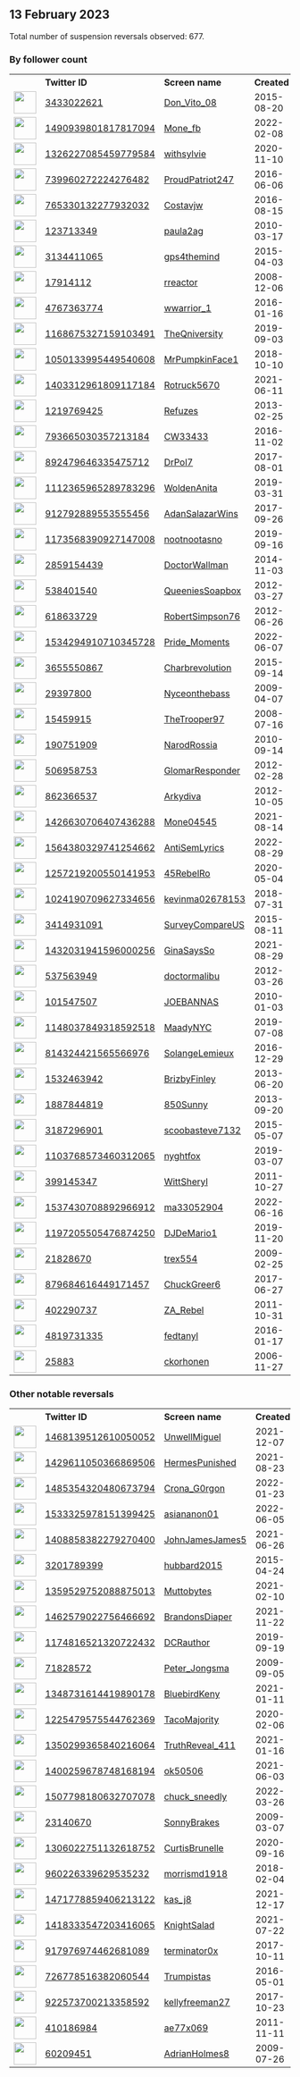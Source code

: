 
## 13 February 2023
Total number of suspension reversals observed: 677.

### By follower count
<table><tr><th></th><th align="left">Twitter ID</th><th align="left">Screen name</th>
<th align="left">Created</th><th align="left">Status</th><th align="left">Suspended</th><th align="left">Followers</th>
<tr><td><a href="https://pbs.twimg.com/profile_images/1080468905393639425/mQ_jZrU8_normal.jpg"><img src="https://pbs.twimg.com/profile_images/1080468905393639425/mQ_jZrU8_normal.jpg" width="40px" height="40px" align="center"/></a></td><td><a href="https://twitter.com/intent/user?user_id=3433022621">3433022621</a></td><td><a href="https://twitter.com/Don_Vito_08">Don_Vito_08</a></td><td>2015-08-20</td><td align="center"></td><td>2022-07-17</td><td>39302</td></tr>
<tr><td><a href="https://pbs.twimg.com/profile_images/1637536102331367424/fYBemXnS_normal.jpg"><img src="https://pbs.twimg.com/profile_images/1637536102331367424/fYBemXnS_normal.jpg" width="40px" height="40px" align="center"/></a></td><td><a href="https://twitter.com/intent/user?user_id=1490939801817817094">1490939801817817094</a></td><td><a href="https://twitter.com/Mone_fb">Mone_fb</a></td><td>2022-02-08</td><td align="center"></td><td>2022-12-28</td><td>36986</td></tr>
<tr><td><a href="https://pbs.twimg.com/profile_images/1635858711460876289/wQu80Fhm_normal.jpg"><img src="https://pbs.twimg.com/profile_images/1635858711460876289/wQu80Fhm_normal.jpg" width="40px" height="40px" align="center"/></a></td><td><a href="https://twitter.com/intent/user?user_id=1326227085459779584">1326227085459779584</a></td><td><a href="https://twitter.com/withsylvie">withsylvie</a></td><td>2020-11-10</td><td align="center"></td><td>2022-12-07</td><td>30140</td></tr>
<tr><td><a href="https://pbs.twimg.com/profile_images/1212918926432034816/Sv3loyOS_normal.jpg"><img src="https://pbs.twimg.com/profile_images/1212918926432034816/Sv3loyOS_normal.jpg" width="40px" height="40px" align="center"/></a></td><td><a href="https://twitter.com/intent/user?user_id=739960272224276482">739960272224276482</a></td><td><a href="https://twitter.com/ProudPatriot247">ProudPatriot247</a></td><td>2016-06-06</td><td align="center"></td><td>2022-12-01</td><td>25918</td></tr>
<tr><td><a href="https://pbs.twimg.com/profile_images/812443448653381632/4nFGkuTg_normal.jpg"><img src="https://pbs.twimg.com/profile_images/812443448653381632/4nFGkuTg_normal.jpg" width="40px" height="40px" align="center"/></a></td><td><a href="https://twitter.com/intent/user?user_id=765330132277932032">765330132277932032</a></td><td><a href="https://twitter.com/Costavjw">Costavjw</a></td><td>2016-08-15</td><td align="center"></td><td>2022-10-24</td><td>24489</td></tr>
<tr><td><a href="https://pbs.twimg.com/profile_images/1375837109735538690/yc7VcvOq_normal.jpg"><img src="https://pbs.twimg.com/profile_images/1375837109735538690/yc7VcvOq_normal.jpg" width="40px" height="40px" align="center"/></a></td><td><a href="https://twitter.com/intent/user?user_id=123713349">123713349</a></td><td><a href="https://twitter.com/paula2ag">paula2ag</a></td><td>2010-03-17</td><td align="center"></td><td></td><td>21860</td></tr>
<tr><td><a href="https://pbs.twimg.com/profile_images/1594916571624792064/5SEqydpb_normal.jpg"><img src="https://pbs.twimg.com/profile_images/1594916571624792064/5SEqydpb_normal.jpg" width="40px" height="40px" align="center"/></a></td><td><a href="https://twitter.com/intent/user?user_id=3134411065">3134411065</a></td><td><a href="https://twitter.com/gps4themind">gps4themind</a></td><td>2015-04-03</td><td align="center"></td><td>2022-12-03</td><td>17569</td></tr>
<tr><td><a href="https://pbs.twimg.com/profile_images/1509165191493304326/jdKzenht_normal.jpg"><img src="https://pbs.twimg.com/profile_images/1509165191493304326/jdKzenht_normal.jpg" width="40px" height="40px" align="center"/></a></td><td><a href="https://twitter.com/intent/user?user_id=17914112">17914112</a></td><td><a href="https://twitter.com/rreactor">rreactor</a></td><td>2008-12-06</td><td align="center"></td><td>2022-08-13</td><td>16084</td></tr>
<tr><td><a href="https://pbs.twimg.com/profile_images/1453763240173838339/4xcfP0yJ_normal.jpg"><img src="https://pbs.twimg.com/profile_images/1453763240173838339/4xcfP0yJ_normal.jpg" width="40px" height="40px" align="center"/></a></td><td><a href="https://twitter.com/intent/user?user_id=4767363774">4767363774</a></td><td><a href="https://twitter.com/wwarrior_1">wwarrior_1</a></td><td>2016-01-16</td><td align="center"></td><td>2022-10-16</td><td>15565</td></tr>
<tr><td><a href="https://pbs.twimg.com/profile_images/1222896248430022661/RwUQ2xXy_normal.png"><img src="https://pbs.twimg.com/profile_images/1222896248430022661/RwUQ2xXy_normal.png" width="40px" height="40px" align="center"/></a></td><td><a href="https://twitter.com/intent/user?user_id=1168675327159103491">1168675327159103491</a></td><td><a href="https://twitter.com/TheQniversity">TheQniversity</a></td><td>2019-09-03</td><td align="center"></td><td></td><td>15182</td></tr>
<tr><td><a href="https://pbs.twimg.com/profile_images/1625886993073971206/Itqd4r1Q_normal.jpg"><img src="https://pbs.twimg.com/profile_images/1625886993073971206/Itqd4r1Q_normal.jpg" width="40px" height="40px" align="center"/></a></td><td><a href="https://twitter.com/intent/user?user_id=1050133995449540608">1050133995449540608</a></td><td><a href="https://twitter.com/MrPumpkinFace1">MrPumpkinFace1</a></td><td>2018-10-10</td><td align="center"></td><td></td><td>12533</td></tr>
<tr><td><a href="https://pbs.twimg.com/profile_images/1625302942680027136/hsfuryFD_normal.jpg"><img src="https://pbs.twimg.com/profile_images/1625302942680027136/hsfuryFD_normal.jpg" width="40px" height="40px" align="center"/></a></td><td><a href="https://twitter.com/intent/user?user_id=1403312961809117184">1403312961809117184</a></td><td><a href="https://twitter.com/Rotruck5670">Rotruck5670</a></td><td>2021-06-11</td><td align="center"></td><td>2022-12-01</td><td>12077</td></tr>
<tr><td><a href="https://pbs.twimg.com/profile_images/1353994387311755264/yl7fG0BR_normal.jpg"><img src="https://pbs.twimg.com/profile_images/1353994387311755264/yl7fG0BR_normal.jpg" width="40px" height="40px" align="center"/></a></td><td><a href="https://twitter.com/intent/user?user_id=1219769425">1219769425</a></td><td><a href="https://twitter.com/Refuzes">Refuzes</a></td><td>2013-02-25</td><td align="center"></td><td></td><td>11176</td></tr>
<tr><td><a href="https://pbs.twimg.com/profile_images/1632831875990319104/Q1EwKb-i_normal.jpg"><img src="https://pbs.twimg.com/profile_images/1632831875990319104/Q1EwKb-i_normal.jpg" width="40px" height="40px" align="center"/></a></td><td><a href="https://twitter.com/intent/user?user_id=793665030357213184">793665030357213184</a></td><td><a href="https://twitter.com/CW33433">CW33433</a></td><td>2016-11-02</td><td align="center"></td><td></td><td>10882</td></tr>
<tr><td><a href="https://pbs.twimg.com/profile_images/1366850207753916428/cQMW-FZJ_normal.jpg"><img src="https://pbs.twimg.com/profile_images/1366850207753916428/cQMW-FZJ_normal.jpg" width="40px" height="40px" align="center"/></a></td><td><a href="https://twitter.com/intent/user?user_id=892479646335475712">892479646335475712</a></td><td><a href="https://twitter.com/DrPol7">DrPol7</a></td><td>2017-08-01</td><td align="center"></td><td>2022-08-04</td><td>10430</td></tr>
<tr><td><a href="https://pbs.twimg.com/profile_images/1638025683602657280/QRZkuE1h_normal.jpg"><img src="https://pbs.twimg.com/profile_images/1638025683602657280/QRZkuE1h_normal.jpg" width="40px" height="40px" align="center"/></a></td><td><a href="https://twitter.com/intent/user?user_id=1112365965289783296">1112365965289783296</a></td><td><a href="https://twitter.com/WoldenAnita">WoldenAnita</a></td><td>2019-03-31</td><td align="center"></td><td>2022-09-14</td><td>10075</td></tr>
<tr><td><a href="https://pbs.twimg.com/profile_images/1425220524297400323/a_xrSZhs_normal.jpg"><img src="https://pbs.twimg.com/profile_images/1425220524297400323/a_xrSZhs_normal.jpg" width="40px" height="40px" align="center"/></a></td><td><a href="https://twitter.com/intent/user?user_id=912792889553555456">912792889553555456</a></td><td><a href="https://twitter.com/AdanSalazarWins">AdanSalazarWins</a></td><td>2017-09-26</td><td align="center"></td><td>2022-05-04</td><td>9253</td></tr>
<tr><td><a href="https://pbs.twimg.com/profile_images/1363921008336502793/fMDMDfJp_normal.jpg"><img src="https://pbs.twimg.com/profile_images/1363921008336502793/fMDMDfJp_normal.jpg" width="40px" height="40px" align="center"/></a></td><td><a href="https://twitter.com/intent/user?user_id=1173568390927147008">1173568390927147008</a></td><td><a href="https://twitter.com/nootnootasno">nootnootasno</a></td><td>2019-09-16</td><td align="center"></td><td></td><td>9091</td></tr>
<tr><td><a href="https://pbs.twimg.com/profile_images/529327847404351490/cqZo0CYj_normal.jpeg"><img src="https://pbs.twimg.com/profile_images/529327847404351490/cqZo0CYj_normal.jpeg" width="40px" height="40px" align="center"/></a></td><td><a href="https://twitter.com/intent/user?user_id=2859154439">2859154439</a></td><td><a href="https://twitter.com/DoctorWallman">DoctorWallman</a></td><td>2014-11-03</td><td align="center"></td><td>2022-12-10</td><td>8928</td></tr>
<tr><td><a href="https://pbs.twimg.com/profile_images/963961062923128832/0e2Nm8tg_normal.jpg"><img src="https://pbs.twimg.com/profile_images/963961062923128832/0e2Nm8tg_normal.jpg" width="40px" height="40px" align="center"/></a></td><td><a href="https://twitter.com/intent/user?user_id=538401540">538401540</a></td><td><a href="https://twitter.com/QueeniesSoapbox">QueeniesSoapbox</a></td><td>2012-03-27</td><td align="center">👋</td><td></td><td>8676</td></tr>
<tr><td><a href="https://pbs.twimg.com/profile_images/1625052757051822080/umq0HDYX_normal.jpg"><img src="https://pbs.twimg.com/profile_images/1625052757051822080/umq0HDYX_normal.jpg" width="40px" height="40px" align="center"/></a></td><td><a href="https://twitter.com/intent/user?user_id=618633729">618633729</a></td><td><a href="https://twitter.com/RobertSimpson76">RobertSimpson76</a></td><td>2012-06-26</td><td align="center"></td><td>2022-08-07</td><td>8297</td></tr>
<tr><td><a href="https://pbs.twimg.com/profile_images/1634595633490276352/MPDSh8JU_normal.jpg"><img src="https://pbs.twimg.com/profile_images/1634595633490276352/MPDSh8JU_normal.jpg" width="40px" height="40px" align="center"/></a></td><td><a href="https://twitter.com/intent/user?user_id=1534294910710345728">1534294910710345728</a></td><td><a href="https://twitter.com/Pride_Moments">Pride_Moments</a></td><td>2022-06-07</td><td align="center">👋</td><td>2022-06-20</td><td>8215</td></tr>
<tr><td><a href="https://pbs.twimg.com/profile_images/1631695183778594817/Ah4UJYMa_normal.jpg"><img src="https://pbs.twimg.com/profile_images/1631695183778594817/Ah4UJYMa_normal.jpg" width="40px" height="40px" align="center"/></a></td><td><a href="https://twitter.com/intent/user?user_id=3655550867">3655550867</a></td><td><a href="https://twitter.com/Charbrevolution">Charbrevolution</a></td><td>2015-09-14</td><td align="center"></td><td></td><td>8169</td></tr>
<tr><td><a href="https://pbs.twimg.com/profile_images/1609909697141776386/dBI6LJKr_normal.jpg"><img src="https://pbs.twimg.com/profile_images/1609909697141776386/dBI6LJKr_normal.jpg" width="40px" height="40px" align="center"/></a></td><td><a href="https://twitter.com/intent/user?user_id=29397800">29397800</a></td><td><a href="https://twitter.com/Nyceonthebass">Nyceonthebass</a></td><td>2009-04-07</td><td align="center"></td><td>2023-02-04</td><td>7597</td></tr>
<tr><td><a href="https://pbs.twimg.com/profile_images/994265669070802944/qWSEE2rX_normal.jpg"><img src="https://pbs.twimg.com/profile_images/994265669070802944/qWSEE2rX_normal.jpg" width="40px" height="40px" align="center"/></a></td><td><a href="https://twitter.com/intent/user?user_id=15459915">15459915</a></td><td><a href="https://twitter.com/TheTrooper97">TheTrooper97</a></td><td>2008-07-16</td><td align="center"></td><td>2022-05-17</td><td>7339</td></tr>
<tr><td><a href="https://pbs.twimg.com/profile_images/1496239921140486146/RCtrU4_i_normal.jpg"><img src="https://pbs.twimg.com/profile_images/1496239921140486146/RCtrU4_i_normal.jpg" width="40px" height="40px" align="center"/></a></td><td><a href="https://twitter.com/intent/user?user_id=190751909">190751909</a></td><td><a href="https://twitter.com/NarodRossia">NarodRossia</a></td><td>2010-09-14</td><td align="center"></td><td>2022-07-13</td><td>6948</td></tr>
<tr><td><a href="https://pbs.twimg.com/profile_images/797488173714735104/v45eNlhq_normal.jpg"><img src="https://pbs.twimg.com/profile_images/797488173714735104/v45eNlhq_normal.jpg" width="40px" height="40px" align="center"/></a></td><td><a href="https://twitter.com/intent/user?user_id=506958753">506958753</a></td><td><a href="https://twitter.com/GlomarResponder">GlomarResponder</a></td><td>2012-02-28</td><td align="center"></td><td></td><td>6749</td></tr>
<tr><td><a href="https://pbs.twimg.com/profile_images/1625183922039537667/SXrxVP18_normal.jpg"><img src="https://pbs.twimg.com/profile_images/1625183922039537667/SXrxVP18_normal.jpg" width="40px" height="40px" align="center"/></a></td><td><a href="https://twitter.com/intent/user?user_id=862366537">862366537</a></td><td><a href="https://twitter.com/Arkydiva">Arkydiva</a></td><td>2012-10-05</td><td align="center"></td><td></td><td>6725</td></tr>
<tr><td><a href="https://pbs.twimg.com/profile_images/1625162420908851201/uvbT3_hq_normal.jpg"><img src="https://pbs.twimg.com/profile_images/1625162420908851201/uvbT3_hq_normal.jpg" width="40px" height="40px" align="center"/></a></td><td><a href="https://twitter.com/intent/user?user_id=1426630706407436288">1426630706407436288</a></td><td><a href="https://twitter.com/Mone04545">Mone04545</a></td><td>2021-08-14</td><td align="center"></td><td>2022-08-09</td><td>6661</td></tr>
<tr><td><a href="https://pbs.twimg.com/profile_images/1625817010637504513/gEQzhYid_normal.jpg"><img src="https://pbs.twimg.com/profile_images/1625817010637504513/gEQzhYid_normal.jpg" width="40px" height="40px" align="center"/></a></td><td><a href="https://twitter.com/intent/user?user_id=1564380329741254662">1564380329741254662</a></td><td><a href="https://twitter.com/AntiSemLyrics">AntiSemLyrics</a></td><td>2022-08-29</td><td align="center"></td><td>2022-09-02</td><td>6638</td></tr>
<tr><td><a href="https://pbs.twimg.com/profile_images/1352438692833599493/UdY-BFA4_normal.jpg"><img src="https://pbs.twimg.com/profile_images/1352438692833599493/UdY-BFA4_normal.jpg" width="40px" height="40px" align="center"/></a></td><td><a href="https://twitter.com/intent/user?user_id=1257219200550141953">1257219200550141953</a></td><td><a href="https://twitter.com/45RebelRo">45RebelRo</a></td><td>2020-05-04</td><td align="center"></td><td>2022-08-17</td><td>6234</td></tr>
<tr><td><a href="https://pbs.twimg.com/profile_images/1553040156260720640/lfO8hJhB_normal.jpg"><img src="https://pbs.twimg.com/profile_images/1553040156260720640/lfO8hJhB_normal.jpg" width="40px" height="40px" align="center"/></a></td><td><a href="https://twitter.com/intent/user?user_id=1024190709627334656">1024190709627334656</a></td><td><a href="https://twitter.com/kevinma02678153">kevinma02678153</a></td><td>2018-07-31</td><td align="center"></td><td>2022-08-24</td><td>6215</td></tr>
<tr><td><a href="https://pbs.twimg.com/profile_images/1014875131859128320/5HO_CJ6G_normal.jpg"><img src="https://pbs.twimg.com/profile_images/1014875131859128320/5HO_CJ6G_normal.jpg" width="40px" height="40px" align="center"/></a></td><td><a href="https://twitter.com/intent/user?user_id=3414931091">3414931091</a></td><td><a href="https://twitter.com/SurveyCompareUS">SurveyCompareUS</a></td><td>2015-08-11</td><td align="center"></td><td>2023-02-02</td><td>5895</td></tr>
<tr><td><a href="https://pbs.twimg.com/profile_images/1432032174123929607/LbSj136x_normal.jpg"><img src="https://pbs.twimg.com/profile_images/1432032174123929607/LbSj136x_normal.jpg" width="40px" height="40px" align="center"/></a></td><td><a href="https://twitter.com/intent/user?user_id=1432031941596000256">1432031941596000256</a></td><td><a href="https://twitter.com/GinaSaysSo">GinaSaysSo</a></td><td>2021-08-29</td><td align="center"></td><td>2022-07-09</td><td>5707</td></tr>
<tr><td><a href="https://pbs.twimg.com/profile_images/864495926378807296/Mm3eOWAZ_normal.jpg"><img src="https://pbs.twimg.com/profile_images/864495926378807296/Mm3eOWAZ_normal.jpg" width="40px" height="40px" align="center"/></a></td><td><a href="https://twitter.com/intent/user?user_id=537563949">537563949</a></td><td><a href="https://twitter.com/doctormalibu">doctormalibu</a></td><td>2012-03-26</td><td align="center"></td><td></td><td>5696</td></tr>
<tr><td><a href="https://pbs.twimg.com/profile_images/1321461369733025793/7b9IiwXF_normal.jpg"><img src="https://pbs.twimg.com/profile_images/1321461369733025793/7b9IiwXF_normal.jpg" width="40px" height="40px" align="center"/></a></td><td><a href="https://twitter.com/intent/user?user_id=101547507">101547507</a></td><td><a href="https://twitter.com/JOEBANNAS">JOEBANNAS</a></td><td>2010-01-03</td><td align="center"></td><td></td><td>5539</td></tr>
<tr><td><a href="https://pbs.twimg.com/profile_images/1630315777847881729/V3aZw5Va_normal.jpg"><img src="https://pbs.twimg.com/profile_images/1630315777847881729/V3aZw5Va_normal.jpg" width="40px" height="40px" align="center"/></a></td><td><a href="https://twitter.com/intent/user?user_id=1148037849318592518">1148037849318592518</a></td><td><a href="https://twitter.com/MaadyNYC">MaadyNYC</a></td><td>2019-07-08</td><td align="center"></td><td></td><td>5457</td></tr>
<tr><td><a href="https://pbs.twimg.com/profile_images/1485314231578894344/QQNSkg-d_normal.jpg"><img src="https://pbs.twimg.com/profile_images/1485314231578894344/QQNSkg-d_normal.jpg" width="40px" height="40px" align="center"/></a></td><td><a href="https://twitter.com/intent/user?user_id=814324421565566976">814324421565566976</a></td><td><a href="https://twitter.com/SolangeLemieux">SolangeLemieux</a></td><td>2016-12-29</td><td align="center"></td><td>2022-07-17</td><td>5399</td></tr>
<tr><td><a href="https://pbs.twimg.com/profile_images/1347772589624741889/idekL4cs_normal.jpg"><img src="https://pbs.twimg.com/profile_images/1347772589624741889/idekL4cs_normal.jpg" width="40px" height="40px" align="center"/></a></td><td><a href="https://twitter.com/intent/user?user_id=1532463942">1532463942</a></td><td><a href="https://twitter.com/BrizbyFinley">BrizbyFinley</a></td><td>2013-06-20</td><td align="center"></td><td>2022-03-04</td><td>5364</td></tr>
<tr><td><a href="https://pbs.twimg.com/profile_images/378800000484293408/70d425e944b50df702acfe192f3471c8_normal.jpeg"><img src="https://pbs.twimg.com/profile_images/378800000484293408/70d425e944b50df702acfe192f3471c8_normal.jpeg" width="40px" height="40px" align="center"/></a></td><td><a href="https://twitter.com/intent/user?user_id=1887844819">1887844819</a></td><td><a href="https://twitter.com/850Sunny">850Sunny</a></td><td>2013-09-20</td><td align="center"></td><td>2022-07-17</td><td>5319</td></tr>
<tr><td><a href="https://pbs.twimg.com/profile_images/1625358263331041280/_Cp-KDeO_normal.jpg"><img src="https://pbs.twimg.com/profile_images/1625358263331041280/_Cp-KDeO_normal.jpg" width="40px" height="40px" align="center"/></a></td><td><a href="https://twitter.com/intent/user?user_id=3187296901">3187296901</a></td><td><a href="https://twitter.com/scoobasteve7132">scoobasteve7132</a></td><td>2015-05-07</td><td align="center"></td><td></td><td>5284</td></tr>
<tr><td><a href="https://pbs.twimg.com/profile_images/1112820681778053120/pfS--VPG_normal.jpg"><img src="https://pbs.twimg.com/profile_images/1112820681778053120/pfS--VPG_normal.jpg" width="40px" height="40px" align="center"/></a></td><td><a href="https://twitter.com/intent/user?user_id=1103768573460312065">1103768573460312065</a></td><td><a href="https://twitter.com/nyghtfox">nyghtfox</a></td><td>2019-03-07</td><td align="center"></td><td></td><td>5247</td></tr>
<tr><td><a href="https://pbs.twimg.com/profile_images/1324895256320503810/kZok1-YN_normal.jpg"><img src="https://pbs.twimg.com/profile_images/1324895256320503810/kZok1-YN_normal.jpg" width="40px" height="40px" align="center"/></a></td><td><a href="https://twitter.com/intent/user?user_id=399145347">399145347</a></td><td><a href="https://twitter.com/WittSheryl">WittSheryl</a></td><td>2011-10-27</td><td align="center"></td><td>2022-07-22</td><td>5122</td></tr>
<tr><td><a href="https://pbs.twimg.com/profile_images/1537437583696834563/1ns0tsvt_normal.jpg"><img src="https://pbs.twimg.com/profile_images/1537437583696834563/1ns0tsvt_normal.jpg" width="40px" height="40px" align="center"/></a></td><td><a href="https://twitter.com/intent/user?user_id=1537430708892966912">1537430708892966912</a></td><td><a href="https://twitter.com/ma33052904">ma33052904</a></td><td>2022-06-16</td><td align="center"></td><td>2022-10-11</td><td>5040</td></tr>
<tr><td><a href="https://pbs.twimg.com/profile_images/1219975223258251264/1gyJcQ1K_normal.png"><img src="https://pbs.twimg.com/profile_images/1219975223258251264/1gyJcQ1K_normal.png" width="40px" height="40px" align="center"/></a></td><td><a href="https://twitter.com/intent/user?user_id=1197205505476874250">1197205505476874250</a></td><td><a href="https://twitter.com/DJDeMario1">DJDeMario1</a></td><td>2019-11-20</td><td align="center"></td><td>2022-04-25</td><td>5015</td></tr>
<tr><td><a href="https://pbs.twimg.com/profile_images/1080636740/37654_1333624380536_1228835677_30771381_7478999_n_normal.jpg"><img src="https://pbs.twimg.com/profile_images/1080636740/37654_1333624380536_1228835677_30771381_7478999_n_normal.jpg" width="40px" height="40px" align="center"/></a></td><td><a href="https://twitter.com/intent/user?user_id=21828670">21828670</a></td><td><a href="https://twitter.com/trex554">trex554</a></td><td>2009-02-25</td><td align="center"></td><td>2022-06-24</td><td>4879</td></tr>
<tr><td><a href="https://pbs.twimg.com/profile_images/1315841513516134401/Rf0LbLkI_normal.jpg"><img src="https://pbs.twimg.com/profile_images/1315841513516134401/Rf0LbLkI_normal.jpg" width="40px" height="40px" align="center"/></a></td><td><a href="https://twitter.com/intent/user?user_id=879684616449171457">879684616449171457</a></td><td><a href="https://twitter.com/ChuckGreer6">ChuckGreer6</a></td><td>2017-06-27</td><td align="center"></td><td></td><td>4829</td></tr>
<tr><td><a href="https://pbs.twimg.com/profile_images/1172828923371118592/g8rOUxSJ_normal.jpg"><img src="https://pbs.twimg.com/profile_images/1172828923371118592/g8rOUxSJ_normal.jpg" width="40px" height="40px" align="center"/></a></td><td><a href="https://twitter.com/intent/user?user_id=402290737">402290737</a></td><td><a href="https://twitter.com/ZA_Rebel">ZA_Rebel</a></td><td>2011-10-31</td><td align="center"></td><td></td><td>4698</td></tr>
<tr><td><a href="https://pbs.twimg.com/profile_images/1350543870451396608/NKZPkg-X_normal.jpg"><img src="https://pbs.twimg.com/profile_images/1350543870451396608/NKZPkg-X_normal.jpg" width="40px" height="40px" align="center"/></a></td><td><a href="https://twitter.com/intent/user?user_id=4819731335">4819731335</a></td><td><a href="https://twitter.com/fedtanyl">fedtanyl</a></td><td>2016-01-17</td><td align="center"></td><td>2022-05-28</td><td>4573</td></tr>
<tr><td><a href="https://pbs.twimg.com/profile_images/1593973438036721664/hYLc5LmS_normal.png"><img src="https://pbs.twimg.com/profile_images/1593973438036721664/hYLc5LmS_normal.png" width="40px" height="40px" align="center"/></a></td><td><a href="https://twitter.com/intent/user?user_id=25883">25883</a></td><td><a href="https://twitter.com/ckorhonen">ckorhonen</a></td><td>2006-11-27</td><td align="center"></td><td>2022-12-02</td><td>4568</td></tr>
</table>

### Other notable reversals
<table><tr><th></th><th align="left">Twitter ID</th><th align="left">Screen name</th>
<th align="left">Created</th><th align="left">Status</th><th align="left">Suspended</th><th align="left">Followers</th>
<tr><td><a href="https://pbs.twimg.com/profile_images/1624971219039666181/YQgEoddd_normal.jpg"><img src="https://pbs.twimg.com/profile_images/1624971219039666181/YQgEoddd_normal.jpg" width="40px" height="40px" align="center"/></a></td><td><a href="https://twitter.com/intent/user?user_id=1468139512610050052">1468139512610050052</a></td><td><a href="https://twitter.com/UnwellMiguel">UnwellMiguel</a></td><td>2021-12-07</td><td align="center"></td><td>2022-05-22</td><td>2807</td></tr>
<tr><td><a href="https://pbs.twimg.com/profile_images/1630671483214221312/aVq6Tr--_normal.jpg"><img src="https://pbs.twimg.com/profile_images/1630671483214221312/aVq6Tr--_normal.jpg" width="40px" height="40px" align="center"/></a></td><td><a href="https://twitter.com/intent/user?user_id=1429611050366869506">1429611050366869506</a></td><td><a href="https://twitter.com/HermesPunished">HermesPunished</a></td><td>2021-08-23</td><td align="center">🔒</td><td>2022-03-11</td><td>2930</td></tr>
<tr><td><a href="https://pbs.twimg.com/profile_images/1485354737490964482/aAwfqTGw_normal.jpg"><img src="https://pbs.twimg.com/profile_images/1485354737490964482/aAwfqTGw_normal.jpg" width="40px" height="40px" align="center"/></a></td><td><a href="https://twitter.com/intent/user?user_id=1485354320480673794">1485354320480673794</a></td><td><a href="https://twitter.com/Crona_G0rgon">Crona_G0rgon</a></td><td>2022-01-23</td><td align="center"></td><td>2022-08-05</td><td>396</td></tr>
<tr><td><a href="https://pbs.twimg.com/profile_images/1628252757374259200/GhBn-7rv_normal.jpg"><img src="https://pbs.twimg.com/profile_images/1628252757374259200/GhBn-7rv_normal.jpg" width="40px" height="40px" align="center"/></a></td><td><a href="https://twitter.com/intent/user?user_id=1533325978151399425">1533325978151399425</a></td><td><a href="https://twitter.com/asiananon01">asiananon01</a></td><td>2022-06-05</td><td align="center">👋</td><td>2022-10-30</td><td>943</td></tr>
<tr><td><a href="https://pbs.twimg.com/profile_images/1408858480618967047/YtDQXTCp_normal.jpg"><img src="https://pbs.twimg.com/profile_images/1408858480618967047/YtDQXTCp_normal.jpg" width="40px" height="40px" align="center"/></a></td><td><a href="https://twitter.com/intent/user?user_id=1408858382279270400">1408858382279270400</a></td><td><a href="https://twitter.com/JohnJamesJames5">JohnJamesJames5</a></td><td>2021-06-26</td><td align="center"></td><td>2022-04-08</td><td>25</td></tr>
<tr><td><a href="https://pbs.twimg.com/profile_images/937845813404766208/vi9QfUy4_normal.jpg"><img src="https://pbs.twimg.com/profile_images/937845813404766208/vi9QfUy4_normal.jpg" width="40px" height="40px" align="center"/></a></td><td><a href="https://twitter.com/intent/user?user_id=3201789399">3201789399</a></td><td><a href="https://twitter.com/hubbard2015">hubbard2015</a></td><td>2015-04-24</td><td align="center"></td><td>2022-12-10</td><td>2969</td></tr>
<tr><td><a href="https://pbs.twimg.com/profile_images/1523095730730463232/fiMSX0Pc_normal.jpg"><img src="https://pbs.twimg.com/profile_images/1523095730730463232/fiMSX0Pc_normal.jpg" width="40px" height="40px" align="center"/></a></td><td><a href="https://twitter.com/intent/user?user_id=1359529752088875013">1359529752088875013</a></td><td><a href="https://twitter.com/Muttobytes">Muttobytes</a></td><td>2021-02-10</td><td align="center"></td><td>2023-01-18</td><td>370</td></tr>
<tr><td><a href="https://pbs.twimg.com/profile_images/1625588407987757057/szo-TKzR_normal.jpg"><img src="https://pbs.twimg.com/profile_images/1625588407987757057/szo-TKzR_normal.jpg" width="40px" height="40px" align="center"/></a></td><td><a href="https://twitter.com/intent/user?user_id=1462579022756466692">1462579022756466692</a></td><td><a href="https://twitter.com/BrandonsDiaper">BrandonsDiaper</a></td><td>2021-11-22</td><td align="center"></td><td>2022-09-29</td><td>1472</td></tr>
<tr><td><a href="https://pbs.twimg.com/profile_images/1500622032697917442/1T3RpxVO_normal.jpg"><img src="https://pbs.twimg.com/profile_images/1500622032697917442/1T3RpxVO_normal.jpg" width="40px" height="40px" align="center"/></a></td><td><a href="https://twitter.com/intent/user?user_id=1174816521320722432">1174816521320722432</a></td><td><a href="https://twitter.com/DCRauthor">DCRauthor</a></td><td>2019-09-19</td><td align="center"></td><td>2022-05-04</td><td>829</td></tr>
<tr><td><a href="https://pbs.twimg.com/profile_images/1585014747791081472/_4SI4Wrh_normal.jpg"><img src="https://pbs.twimg.com/profile_images/1585014747791081472/_4SI4Wrh_normal.jpg" width="40px" height="40px" align="center"/></a></td><td><a href="https://twitter.com/intent/user?user_id=71828572">71828572</a></td><td><a href="https://twitter.com/Peter_Jongsma">Peter_Jongsma</a></td><td>2009-09-05</td><td align="center"></td><td>2022-11-17</td><td>1472</td></tr>
<tr><td><a href="https://pbs.twimg.com/profile_images/1348732388197756935/4fl__g-8_normal.jpg"><img src="https://pbs.twimg.com/profile_images/1348732388197756935/4fl__g-8_normal.jpg" width="40px" height="40px" align="center"/></a></td><td><a href="https://twitter.com/intent/user?user_id=1348731614419890178">1348731614419890178</a></td><td><a href="https://twitter.com/BluebirdKeny">BluebirdKeny</a></td><td>2021-01-11</td><td align="center"></td><td>2022-12-15</td><td>630</td></tr>
<tr><td><a href="https://pbs.twimg.com/profile_images/1480981329114247171/avri48iB_normal.jpg"><img src="https://pbs.twimg.com/profile_images/1480981329114247171/avri48iB_normal.jpg" width="40px" height="40px" align="center"/></a></td><td><a href="https://twitter.com/intent/user?user_id=1225479575544762369">1225479575544762369</a></td><td><a href="https://twitter.com/TacoMajority">TacoMajority</a></td><td>2020-02-06</td><td align="center"></td><td>2022-09-15</td><td>218</td></tr>
<tr><td><a href="https://pbs.twimg.com/profile_images/1524605015125630982/vcdYSE8s_normal.jpg"><img src="https://pbs.twimg.com/profile_images/1524605015125630982/vcdYSE8s_normal.jpg" width="40px" height="40px" align="center"/></a></td><td><a href="https://twitter.com/intent/user?user_id=1350299365840216064">1350299365840216064</a></td><td><a href="https://twitter.com/TruthReveal_411">TruthReveal_411</a></td><td>2021-01-16</td><td align="center"></td><td>2023-01-18</td><td>422</td></tr>
<tr><td><a href="https://pbs.twimg.com/profile_images/1516869658451886081/SmejgW9t_normal.jpg"><img src="https://pbs.twimg.com/profile_images/1516869658451886081/SmejgW9t_normal.jpg" width="40px" height="40px" align="center"/></a></td><td><a href="https://twitter.com/intent/user?user_id=1400259678748168194">1400259678748168194</a></td><td><a href="https://twitter.com/ok50506">ok50506</a></td><td>2021-06-03</td><td align="center"></td><td>2022-04-26</td><td>86</td></tr>
<tr><td><a href="https://pbs.twimg.com/profile_images/1633968831835062272/wJCilQOK_normal.jpg"><img src="https://pbs.twimg.com/profile_images/1633968831835062272/wJCilQOK_normal.jpg" width="40px" height="40px" align="center"/></a></td><td><a href="https://twitter.com/intent/user?user_id=1507798180632707078">1507798180632707078</a></td><td><a href="https://twitter.com/chuck_sneedly">chuck_sneedly</a></td><td>2022-03-26</td><td align="center"></td><td>2022-07-29</td><td>290</td></tr>
<tr><td><a href="https://pbs.twimg.com/profile_images/1638466332940283905/YsjPF2Xw_normal.jpg"><img src="https://pbs.twimg.com/profile_images/1638466332940283905/YsjPF2Xw_normal.jpg" width="40px" height="40px" align="center"/></a></td><td><a href="https://twitter.com/intent/user?user_id=23140670">23140670</a></td><td><a href="https://twitter.com/SonnyBrakes">SonnyBrakes</a></td><td>2009-03-07</td><td align="center"></td><td>2022-08-16</td><td>1317</td></tr>
<tr><td><a href="https://pbs.twimg.com/profile_images/1542879717250015233/5d65Ie98_normal.jpg"><img src="https://pbs.twimg.com/profile_images/1542879717250015233/5d65Ie98_normal.jpg" width="40px" height="40px" align="center"/></a></td><td><a href="https://twitter.com/intent/user?user_id=1306022751132618752">1306022751132618752</a></td><td><a href="https://twitter.com/CurtisBrunelle">CurtisBrunelle</a></td><td>2020-09-16</td><td align="center"></td><td>2022-09-20</td><td>2058</td></tr>
<tr><td><a href="https://pbs.twimg.com/profile_images/1119559800780726273/-IxZcyZD_normal.png"><img src="https://pbs.twimg.com/profile_images/1119559800780726273/-IxZcyZD_normal.png" width="40px" height="40px" align="center"/></a></td><td><a href="https://twitter.com/intent/user?user_id=960226339629535232">960226339629535232</a></td><td><a href="https://twitter.com/morrismd1918">morrismd1918</a></td><td>2018-02-04</td><td align="center"></td><td>2022-10-22</td><td>3510</td></tr>
<tr><td><a href="https://pbs.twimg.com/profile_images/1638156183046443012/ThWE5TBm_normal.jpg"><img src="https://pbs.twimg.com/profile_images/1638156183046443012/ThWE5TBm_normal.jpg" width="40px" height="40px" align="center"/></a></td><td><a href="https://twitter.com/intent/user?user_id=1471778859406213122">1471778859406213122</a></td><td><a href="https://twitter.com/kas_j8">kas_j8</a></td><td>2021-12-17</td><td align="center"></td><td>2022-10-01</td><td>18</td></tr>
<tr><td><a href="https://pbs.twimg.com/profile_images/1636832719521890308/XonJYkQ3_normal.jpg"><img src="https://pbs.twimg.com/profile_images/1636832719521890308/XonJYkQ3_normal.jpg" width="40px" height="40px" align="center"/></a></td><td><a href="https://twitter.com/intent/user?user_id=1418333547203416065">1418333547203416065</a></td><td><a href="https://twitter.com/KnightSalad">KnightSalad</a></td><td>2021-07-22</td><td align="center"></td><td>2022-10-12</td><td>61</td></tr>
<tr><td><a href="https://pbs.twimg.com/profile_images/1565376093133078529/c7X7fgJ2_normal.jpg"><img src="https://pbs.twimg.com/profile_images/1565376093133078529/c7X7fgJ2_normal.jpg" width="40px" height="40px" align="center"/></a></td><td><a href="https://twitter.com/intent/user?user_id=917976974462681089">917976974462681089</a></td><td><a href="https://twitter.com/terminator0x">terminator0x</a></td><td>2017-10-11</td><td align="center"></td><td>2023-01-25</td><td>1240</td></tr>
<tr><td><a href="https://pbs.twimg.com/profile_images/819717417886711809/Ym2MIW_s_normal.jpg"><img src="https://pbs.twimg.com/profile_images/819717417886711809/Ym2MIW_s_normal.jpg" width="40px" height="40px" align="center"/></a></td><td><a href="https://twitter.com/intent/user?user_id=726778516382060544">726778516382060544</a></td><td><a href="https://twitter.com/Trumpistas">Trumpistas</a></td><td>2016-05-01</td><td align="center"></td><td>2022-10-26</td><td>218</td></tr>
<tr><td><a href="https://pbs.twimg.com/profile_images/1540404565375209472/I7Bj6Aq7_normal.jpg"><img src="https://pbs.twimg.com/profile_images/1540404565375209472/I7Bj6Aq7_normal.jpg" width="40px" height="40px" align="center"/></a></td><td><a href="https://twitter.com/intent/user?user_id=922573700213358592">922573700213358592</a></td><td><a href="https://twitter.com/kellyfreeman27">kellyfreeman27</a></td><td>2017-10-23</td><td align="center"></td><td>2022-10-29</td><td>41</td></tr>
<tr><td><a href="https://pbs.twimg.com/profile_images/1552078642297163777/zBSGdsv5_normal.jpg"><img src="https://pbs.twimg.com/profile_images/1552078642297163777/zBSGdsv5_normal.jpg" width="40px" height="40px" align="center"/></a></td><td><a href="https://twitter.com/intent/user?user_id=410186984">410186984</a></td><td><a href="https://twitter.com/ae77x069">ae77x069</a></td><td>2011-11-11</td><td align="center"></td><td>2022-07-31</td><td>86</td></tr>
<tr><td><a href="https://pbs.twimg.com/profile_images/1490642728220303361/lCvUVpMt_normal.jpg"><img src="https://pbs.twimg.com/profile_images/1490642728220303361/lCvUVpMt_normal.jpg" width="40px" height="40px" align="center"/></a></td><td><a href="https://twitter.com/intent/user?user_id=60209451">60209451</a></td><td><a href="https://twitter.com/AdrianHolmes8">AdrianHolmes8</a></td><td>2009-07-26</td><td align="center"></td><td>2022-10-25</td><td>690</td></tr>
</table>
